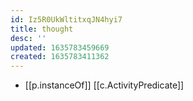 ```yaml
---
id: Iz5R0UkWltitxqJN4hyi7
title: thought
desc: ''
updated: 1635783459669
created: 1635783411362
---
```


- [[p.instanceOf]] [[c.ActivityPredicate]]
